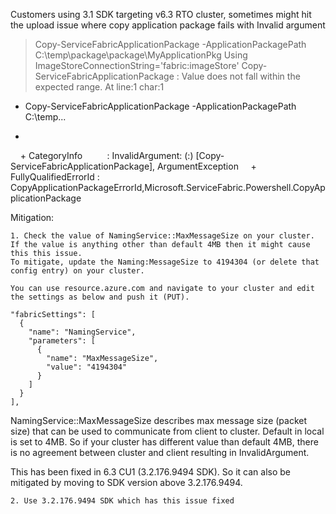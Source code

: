 Customers using 3.1 SDK targeting v6.3 RTO cluster, sometimes might hit the upload issue where copy application package fails with Invalid argument

> Copy-ServiceFabricApplicationPackage -ApplicationPackagePath C:\temp\package\package\MyApplicationPkg
Using ImageStoreConnectionString='fabric:imageStore'
Copy-ServiceFabricApplicationPackage : Value does not fall within the expected range.
At line:1 char:1
+ Copy-ServiceFabricApplicationPackage -ApplicationPackagePath C:\temp...
+ ~~~~~~~~~~~~~~~~~~~~~~~~~~~~~~~~~~~~~~~~~~~~~~~~~~~~~~~~~~~~~~~~~~~~~
    + CategoryInfo          : InvalidArgument: (:) [Copy-ServiceFabricApplicationPackage], ArgumentException
    + FullyQualifiedErrorId : CopyApplicationPackageErrorId,Microsoft.ServiceFabric.Powershell.CopyApplicationPackage



Mitigation:

	1. Check the value of NamingService::MaxMessageSize on your cluster. If the value is anything other than default 4MB then it might cause this this issue.
	To mitigate, update the Naming:MessageSize to 4194304 (or delete that config entry) on your cluster.
	
	You can use resource.azure.com and navigate to your cluster and edit the settings as below and push it (PUT).

    "fabricSettings": [
      {
        "name": "NamingService",
        "parameters": [
          {
            "name": "MaxMessageSize",
            "value": "4194304"
          }
        ]
      }
    ],

NamingService::MaxMessageSize describes max message size (packet size) that can be used to communicate from client to cluster. Default in local is set to 4MB. So if your cluster has different value than default 4MB, there is no agreement between cluster and client resulting in InvalidArgument.

This has been fixed in 6.3 CU1 (3.2.176.9494 SDK). So it can also be mitigated by moving to SDK version above 3.2.176.9494.

	2. Use 3.2.176.9494 SDK which has this issue fixed


